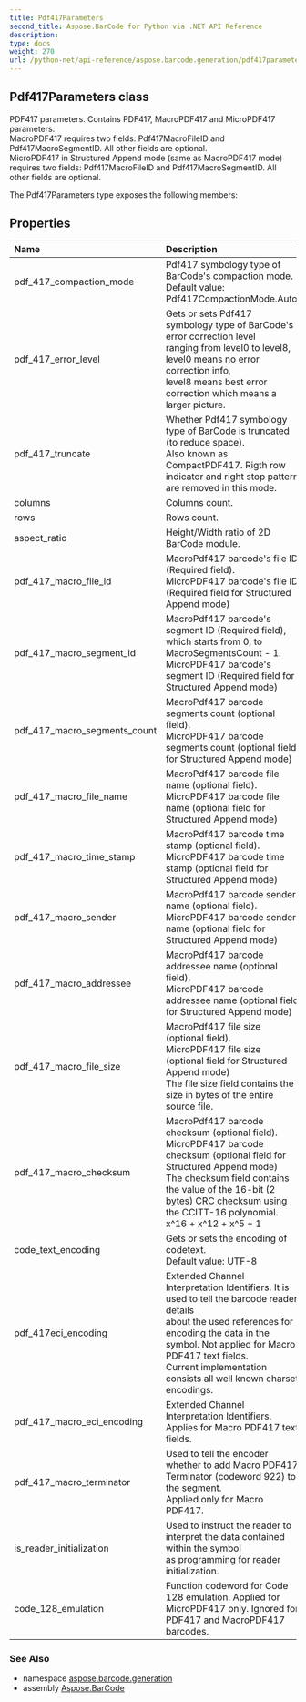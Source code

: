 ```yaml
---
title: Pdf417Parameters
second_title: Aspose.BarCode for Python via .NET API Reference
description: 
type: docs
weight: 270
url: /python-net/api-reference/aspose.barcode.generation/pdf417parameters/
---
```


## Pdf417Parameters class

PDF417 parameters. Contains PDF417, MacroPDF417 and MicroPDF417 parameters.<br/>            MacroPDF417 requires two fields: Pdf417MacroFileID and Pdf417MacroSegmentID. All other fields are optional.<br/>            MicroPDF417 in Structured Append mode (same as MacroPDF417 mode) requires two fields: Pdf417MacroFileID and Pdf417MacroSegmentID. All other fields are optional.

The Pdf417Parameters type exposes the following members:
## Properties
| Name | Description |
| :- | :- |
|pdf_417_compaction_mode|Pdf417 symbology type of BarCode's compaction mode.<br/>            Default value: Pdf417CompactionMode.Auto.|
|pdf_417_error_level|Gets or sets Pdf417 symbology type of BarCode's error correction level<br/>            ranging from level0 to level8, level0 means no error correction info,<br/>            level8 means best error correction which means a larger picture.|
|pdf_417_truncate|Whether Pdf417 symbology type of BarCode is truncated (to reduce space). <br/>            Also known as CompactPDF417. Rigth row indicator and right stop pattern are removed in this mode.|
|columns|Columns count.|
|rows|Rows count.|
|aspect_ratio|Height/Width ratio of 2D BarCode module.|
|pdf_417_macro_file_id|MacroPdf417 barcode's file ID (Required field).<br/>            MicroPDF417 barcode's file ID (Required field for Structured Append mode)|
|pdf_417_macro_segment_id|MacroPdf417 barcode's segment ID (Required field), which starts from 0, to MacroSegmentsCount - 1.<br/>            MicroPDF417 barcode's segment ID (Required field for Structured Append mode)|
|pdf_417_macro_segments_count|MacroPdf417 barcode segments count (optional field).<br/>            MicroPDF417 barcode segments count (optional field for Structured Append mode)|
|pdf_417_macro_file_name|MacroPdf417 barcode file name (optional field).<br/>            MicroPDF417 barcode file name (optional field for Structured Append mode)|
|pdf_417_macro_time_stamp|MacroPdf417 barcode time stamp (optional field).<br/>            MicroPDF417 barcode time stamp (optional field for Structured Append mode)|
|pdf_417_macro_sender|MacroPdf417 barcode sender name (optional field).<br/>            MicroPDF417 barcode sender name (optional field for Structured Append mode)|
|pdf_417_macro_addressee|MacroPdf417 barcode addressee name (optional field).<br/>            MicroPDF417 barcode addressee name (optional field for Structured Append mode)|
|pdf_417_macro_file_size|MacroPdf417 file size (optional field).<br/>            MicroPDF417 file size (optional field for Structured Append mode)<br/>            The file size field contains the size in bytes of the entire source file.|
|pdf_417_macro_checksum|MacroPdf417 barcode checksum (optional field).<br/>            MicroPDF417 barcode checksum (optional field for Structured Append mode)<br/>            The checksum field contains the value of the 16-bit (2 bytes) CRC checksum using the CCITT-16 polynomial. x^16 + x^12 + x^5 + 1|
|code_text_encoding|Gets or sets the encoding of codetext.<br/>            Default value: UTF-8|
|pdf_417eci_encoding|Extended Channel Interpretation Identifiers. It is used to tell the barcode reader details<br/>            about the used references for encoding the data in the symbol. Not applied for Macro PDF417 text fields.<br/>            Current implementation consists all well known charset encodings.|
|pdf_417_macro_eci_encoding|Extended Channel Interpretation Identifiers. Applies for Macro PDF417 text fields.|
|pdf_417_macro_terminator|Used to tell the encoder whether to add Macro PDF417 Terminator (codeword 922) to the segment. <br/>            Applied only for Macro PDF417.|
|is_reader_initialization|Used to instruct the reader to interpret the data contained within the symbol<br/>            as programming for reader initialization.|
|code_128_emulation|Function codeword for Code 128 emulation. Applied for MicroPDF417 only.  Ignored for PDF417 and MacroPDF417 barcodes.|

### See Also

* namespace [aspose.barcode.generation](/barcode/python-net/api-reference/aspose.barcode.generation/)
* assembly [Aspose.BarCode](/barcode/python-net/api-reference/)

